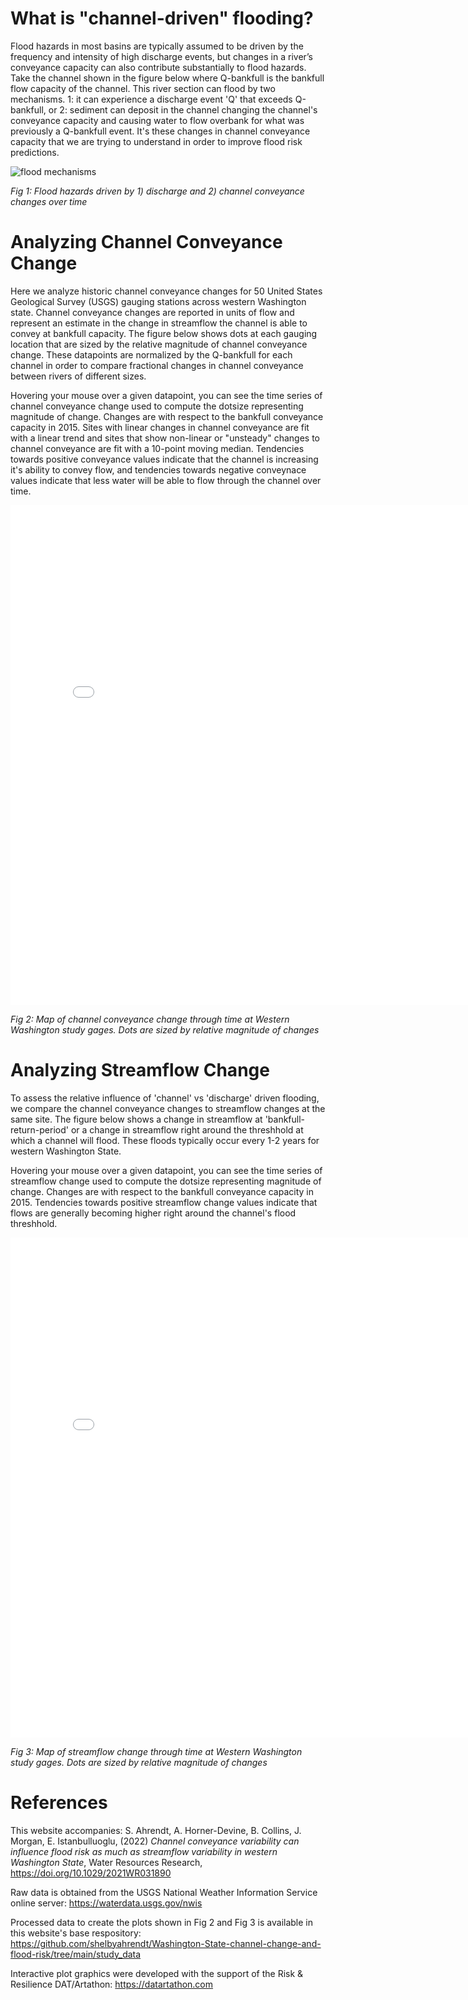 # What is "channel-driven" flooding?
Flood hazards in most basins are typically assumed to be driven by the frequency and intensity of high discharge events, but changes in a river’s conveyance capacity can also contribute substantially to flood hazards. Take the channel shown in the figure below where Q-bankfull is the bankfull flow capacity of the channel. This river section can flood by two mechanisms. 1: it can experience a discharge event 'Q' that exceeds Q-bankfull, or 2: sediment can deposit in the channel changing the channel's conveyance capacity and causing water to flow overbank for what was previously a Q-bankfull event. It's these changes in channel conveyance capacity that we are trying to understand in order to improve flood risk predictions.

<img src="https://i.imgur.com/FN0xYpt.png" alt="flood mechanisms"/>

*Fig 1: Flood hazards driven by 1) discharge and 2) channel conveyance changes over time*

# Analyzing Channel Conveyance Change

Here we analyze historic channel conveyance changes for 50 United States Geological Survey (USGS) gauging stations across western Washington state. Channel conveyance changes are reported in units of flow and represent an estimate in the change in streamflow the channel is able to convey at bankfull capacity. The figure below shows dots at each gauging location that are sized by the relative magnitude of channel conveyance change. These datapoints are normalized by the Q-bankfull for each channel in order to compare fractional changes in channel conveyance between rivers of different sizes.

Hovering your mouse over a given datapoint, you can see the time series of channel conveyance change used to compute the dotsize representing magnitude of change. Changes are with respect to the bankfull conveyance capacity in 2015. Sites with linear changes in channel conveyance are fit with a linear trend and sites that show non-linear or "unsteady" changes to channel conveyance are fit with a 10-point moving median. Tendencies towards positive conveyance values indicate that the channel is increasing it's ability to convey flow, and tendencies towards negative conveynace values indicate that less water will be able to flow through the channel over time.

<iframe src="channel_change_map.html"
    sandbox="allow-same-origin allow-scripts"
    width="800"
    height="800"
    scrolling="yes"
    seamless="seamless"
    frameborder="0">
</iframe>

*Fig 2: Map of channel conveyance change through time at Western Washington study gages. Dots are sized by relative magnitude of changes*

# Analyzing Streamflow Change

To assess the relative influence of 'channel' vs 'discharge' driven flooding, we compare the channel conveyance changes to streamflow changes at the same site. The figure below shows a change in streamflow at 'bankfull-return-period' or a change in streamflow right around the threshhold at which a channel will flood. These floods typically occur every 1-2 years for western Washington State.

Hovering your mouse over a given datapoint, you can see the time series of streamflow change used to compute the dotsize representing magnitude of change. Changes are with respect to the bankfull conveyance capacity in 2015. Tendencies towards positive streamflow change values indicate that flows are generally becoming higher right around the channel's flood threshhold.

<iframe src="streamflow_change_map.html"
    sandbox="allow-same-origin allow-scripts"
    width="800"
    height="800"
    scrolling="yes"
    seamless="seamless"
    frameborder="0">
</iframe>

*Fig 3: Map of streamflow change through time at Western Washington study gages. Dots are sized by relative magnitude of changes*

# References

This website accompanies: S. Ahrendt, A. Horner-Devine, B. Collins, J. Morgan,  E. Istanbulluoglu, (2022) *Channel conveyance variability can influence flood risk as much as streamflow variability in western Washington State*, Water Resources Research, https://doi.org/10.1029/2021WR031890

Raw data is obtained from the USGS National Weather Information Service online server: https://waterdata.usgs.gov/nwis

Processed data to create the plots shown in Fig 2 and Fig 3 is available in this website's base respository: https://github.com/shelbyahrendt/Washington-State-channel-change-and-flood-risk/tree/main/study_data

Interactive plot graphics were developed with the support of the Risk \& Resilience DAT/Artathon: https://datartathon.com
